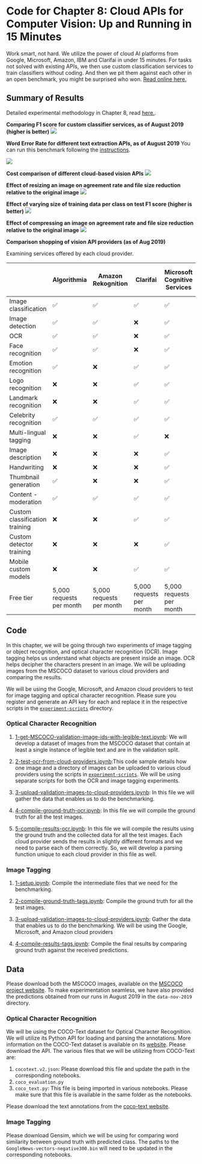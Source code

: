 # Code for Chapter 8: Cloud APIs for Computer Vision: Up and Running in 15 Minutes

Work smart, not hard. We utilize the power of cloud AI platforms from Google, Microsoft, Amazon, IBM and Clarifai in under 15 minutes. For tasks not solved with existing APIs, we then use custom classification services to train classifiers without coding. And then we pit them against each other in an open benchmark, you might be surprised who won. [Read online here.](https://learning.oreilly.com/library/view/practical-deep-learning/9781492034858/ch08.html)

## Summary of Results

Detailed experimental methodology in Chapter 8, read [here.](https://learning.oreilly.com/library/view/practical-deep-learning/9781492034858/ch08.html).

**Comparing F1 score for custom classifier services, as of August 2019 (higher is better)**
![](https://raw.githubusercontent.com/PracticalDL/Practical-Deep-Learning-Book/master/code/chapter-8/graphs/19-f1-score-custom.png)

**Word Error Rate for different text extraction APIs, as of August 2019**
You can run this benchmark following the [instructions](https://github.com/PracticalDL/Practical-Deep-Learning-Book/blob/master/code/chapter-8/README.md#code).

![](https://raw.githubusercontent.com/PracticalDL/Practical-Deep-Learning-Book/master/code/chapter-8/graphs/8-text-accuracy-comparison.png)

**Cost comparison of different cloud-based vision APIs**
![](https://raw.githubusercontent.com/PracticalDL/Practical-Deep-Learning-Book/master/code/chapter-8/graphs/7-cost-comparison.png)

**Effect of resizing an image on agreement rate and file size reduction relative to the original image**
![](https://raw.githubusercontent.com/PracticalDL/Practical-Deep-Learning-Book/master/code/chapter-8/graphs/21-google-resizing-experiment.png)

**Effect of varying size of training data per class on test F1 score (higher is better)**
![](https://raw.githubusercontent.com/PracticalDL/Practical-Deep-Learning-Book/master/code/chapter-8/graphs/20-varying-training-size.png)

**Effect of compressing an image on agreement rate and file size reduction relative to the original image**
![](https://raw.githubusercontent.com/PracticalDL/Practical-Deep-Learning-Book/master/code/chapter-8/graphs/22-google-compression-experiment.png)

**Comparison shopping of vision API providers (as of Aug 2019)**

Examining services offered by each cloud provider.

|   | Algorithmia  | Amazon Rekognition  | Clarifai  | Microsoft Cognitive Services  | Google Cloud Vision  | IBM Watson Visual Recognition  |
|---|---|---|---|---|---|---|
| Image classification | :white_check_mark:  |  :white_check_mark: |  :white_check_mark: |  :white_check_mark: | :white_check_mark:  | :white_check_mark:  |
| Image detection | :white_check_mark:  |  :white_check_mark: |  ❌ |  :white_check_mark: | :white_check_mark:  | ❌  |
| OCR | :white_check_mark:  |  :white_check_mark: |  ❌ |  :white_check_mark: | :white_check_mark:  | ❌  |
| Face recognition | :white_check_mark:  |  :white_check_mark: |  ❌ |  :white_check_mark: | ❌  | ❌  |
| Emotion recognition | :white_check_mark:  |  ❌ |  :white_check_mark: |  :white_check_mark: | :white_check_mark:  | ❌  |
| Logo recognition | ❌  |  ❌ |  :white_check_mark: |  :white_check_mark: | :white_check_mark:  | ❌  |
| Landmark recognition | ❌  |  ❌ |  :white_check_mark: |  :white_check_mark: | :white_check_mark:  | :white_check_mark:  |
| Celebrity recognition | :white_check_mark:  |  :white_check_mark: |  :white_check_mark: |  :white_check_mark: | :white_check_mark:  | :white_check_mark:  |
| Multi-lingual tagging | ❌  |  ❌ |  :white_check_mark: |  ❌ | ❌  | ❌  |
| Image description | ❌  |  ❌ |  ❌ |  :white_check_mark: | ❌  | ❌  |
| Handwriting | ❌  |  ❌ |  ❌ |  :white_check_mark: | :white_check_mark:  | ❌  |
| Thumbnail generation | :white_check_mark:  |  ❌ |  ❌ |  :white_check_mark: | :white_check_mark:  | ❌  |
| Content - moderation | :white_check_mark:  |  :white_check_mark: |  :white_check_mark: |  :white_check_mark: | :white_check_mark:  | ❌  |
| Custom classification training | ❌  |  ❌ |  :white_check_mark: |  :white_check_mark: | :white_check_mark:  | :white_check_mark:  |
| Custom detector training | ❌  |  ❌ |  ❌ |  :white_check_mark: | :white_check_mark:  | ❌  |
| Mobile custom models | ❌  |  ❌ |  :white_check_mark: |  :white_check_mark: | :white_check_mark:  | ❌  |
| Free tier | 5,000 requests per month  |  5,000 requests per month | 5,000 requests per month  |  5,000 requests per month | 1,000 requests per month  | 7,500  |










## Code

In this chapter, we will be going through two experiments of image tagging or object recognition, and optical character recognition (OCR). Image tagging helps us understand what objects are present inside an image. OCR helps decipher the characters present in an image. We will be uploading images from the MSCOCO dataset to various cloud providers and comparing the results.

We will be using the Google, Microsoft, and Amazon cloud providers to test for image tagging and optical character recognition. Please sure you register and generate an API key for each and replace it in the respective scripts in the [`experiment-scripts`](https://github.com/PracticalDL/Practical-Deep-Learning-Book/blob/master/code/chapter-8/experiment-scripts/) directory.

### Optical Character Recognition

1. [1-get-MSCOCO-validation-image-ids-with-legible-text.ipynb](https://github.com/PracticalDL/Practical-Deep-Learning-Book/blob/master/code/chapter-8/optical-character-recognition/1-get-MSCOCO-validation-image-ids-with-legible-text.ipynb): We will develop a dataset of images from the MSCOCO dataset that contain at least a single instance of legible text and are in the validation split.

2. [2-test-ocr-from-cloud-providers.ipynb](https://github.com/PracticalDL/Practical-Deep-Learning-Book/blob/master/code/chapter-8/optical-character-recognition/2-test-ocr-from-cloud-providers.ipynb):This code sample details how one image and a directory of images can be uploaded to various cloud providers using the scripts in [`experiment-scripts`](https://github.com/PracticalDL/Practical-Deep-Learning-Book/blob/master/code/chapter-8/experiment-scripts). We will be using separate scripts for both the OCR and image tagging experiments.

3. [3-upload-validation-images-to-cloud-providers.ipynb](https://github.com/PracticalDL/Practical-Deep-Learning-Book/blob/master/code/chapter-8/optical-character-recognition/3-upload-validation-images-to-cloud-providers.ipynb): In this file we will gather the data that enables us to do the benchmarking.

4. [4-compile-ground-truth-ocr.ipynb](https://github.com/PracticalDL/Practical-Deep-Learning-Book/blob/master/code/chapter-8/optical-character-recognition/4-compile-ground-truth-ocr.ipynb): In this file we will compile the ground truth for all the test images.

5. [5-compile-results-ocr.ipynb](https://github.com/PracticalDL/Practical-Deep-Learning-Book/blob/master/code/chapter-8/optical-character-recognition/5-compile-results-ocr.ipynb): In this file we will compile the results using the ground truth and the collected data for all the test images. Each cloud provider sends the results in slightly different formats and we need to parse each of them correctly. So, we will develop a parsing function unique to each cloud provider in this file as well.

### Image Tagging

1. [1-setup.ipynb](https://github.com/PracticalDL/Practical-Deep-Learning-Book/blob/master/code/chapter-8/image-tagging/1-setup.ipynb): Compile the intermediate files that we need for the benchmarking.

2. [2-compile-ground-truth-tags.ipynb](https://github.com/PracticalDL/Practical-Deep-Learning-Book/blob/master/code/chapter-8/image-tagging/2-compile-ground-truth-tags.ipynb): Compile the ground truth for all the test images.

3. [3-upload-validation-images-to-cloud-providers.ipynb](https://github.com/PracticalDL/Practical-Deep-Learning-Book/blob/master/code/chapter-8/image-tagging/3-upload-validation-images-to-cloud-providers.ipynb
): Gather the data that enables us to do the benchmarking. We will be using the Google, Microsoft, and Amazon cloud providers

4. [4-compile-results-tags.ipynb](https://github.com/PracticalDL/Practical-Deep-Learning-Book/blob/master/code/chapter-8/image-tagging/4-compile-results-tags.ipynb): Compile the final results by comparing ground truth against the received predictions.

## Data

Please download both the MSCOCO images, available on the [MSCOCO project website](http://mscoco.org/dataset/#download). To make experimentation seamless, we have also provided the predictions obtained from our runs in August 2019 in the `data-nov-2019` directory.

### Optical Character Recognition

We will be using the COCO-Text dataset for Optical Character Recognition. We will utilize its Python API for loading and parsing the annotations. More information on the COCO-Text dataset is available on its [website](http://vision.cornell.edu/se3/coco-text/). Please download the API. The various files that we will be utilizing from COCO-Text are:

1. `cocotext.v2.json`: Please download this file and update the path in the corresponding notebooks.
2. `coco_evaluation.py`
3. `coco_text.py`: This file is being imported in various notebooks. Please make sure that this file is available in the same folder as the notebooks.

Please download the text annotations from the [coco-text website](https://bgshih.github.io/cocotext/).

### Image Tagging

Please download Gensim, which we will be using for comparing word similarity between ground truth with predicted class. The paths to the `GoogleNews-vectors-negative300.bin` will need to be updated in the corresponding notebooks.
